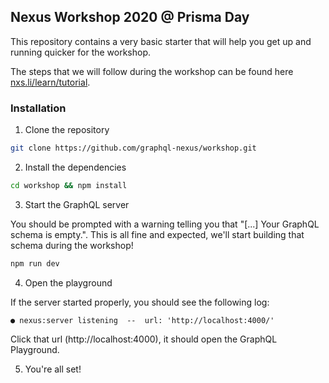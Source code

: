 ## Nexus Workshop 2020 @ Prisma Day

This repository contains a very basic starter that will help you get up and running quicker for the workshop.

The steps that we will follow during the workshop can be found here [nxs.li/learn/tutorial](nxs.li/learn/tutorial).

### Installation

1. Clone the repository

```sh
git clone https://github.com/graphql-nexus/workshop.git
```

2. Install the dependencies

```sh
cd workshop && npm install
```

3. Start the GraphQL server

You should be prompted with a warning telling you that "[...] Your GraphQL schema is empty.".
This is all fine and expected, we'll start building that schema during the workshop!

```sh
npm run dev
```

4. Open the playground

If the server started properly, you should see the following log:

```
● nexus:server listening  --  url: 'http://localhost:4000/'
```

Click that url (http://localhost:4000), it should open the GraphQL Playground.

5. You're all set! 
